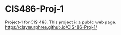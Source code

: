 # CIS486-Proj-1
Project-1 for CIS 486. This project is a public web page.
https://claymurphree.github.io/CIS486-Proj-1/
